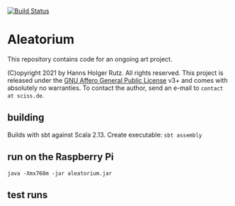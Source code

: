 [![Build Status](https://github.com/Sciss/Aleatorium/workflows/Scala%20CI/badge.svg?branch=main)](https://github.com/Sciss/Aleatorium/actions?query=workflow%3A%22Scala+CI%22)

# Aleatorium

This repository contains code for an ongoing art project.

(C)opyright 2021 by Hanns Holger Rutz. All rights reserved. This project is released under the
[GNU Affero General Public License](https://github.comt/Sciss/Aleatorium/blob/main/LICENSE) v3+ and
comes with absolutely no warranties.
To contact the author, send an e-mail to `contact at sciss.de`.

## building

Builds with sbt against Scala 2.13.
Create executable: `sbt assembly`

## run on the Raspberry Pi

    java -Xmx768m -jar aleatorium.jar

## test runs

